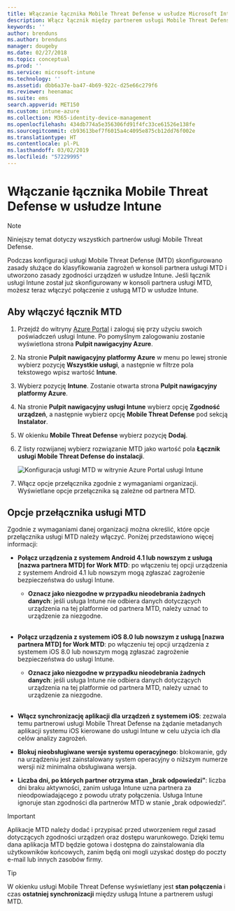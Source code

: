 ```yaml
---
title: Włączanie łącznika Mobile Threat Defense w usłudze Microsoft Intune | Microsoft Intune
description: Włącz łącznik między partnerem usługi Mobile Threat Defense (MTD) i usługą Microsoft Intune.
keywords: ''
author: brenduns
ms.author: brenduns
manager: dougeby
ms.date: 02/27/2018
ms.topic: conceptual
ms.prod: ''
ms.service: microsoft-intune
ms.technology: ''
ms.assetid: dbb6a37e-ba47-4b69-922c-d25e66c279f6
ms.reviewer: heenamac
ms.suite: ems
search.appverid: MET150
ms.custom: intune-azure
ms.collection: M365-identity-device-management
ms.openlocfilehash: 434db774a5e356306fd91f4fc33ce61526e138fe
ms.sourcegitcommit: cb93613bef7f6015a4c4095e875cb12dd76f002e
ms.translationtype: HT
ms.contentlocale: pl-PL
ms.lasthandoff: 03/02/2019
ms.locfileid: "57229995"
---
```

# <a name="enable-the-mobile-threat-defense-connector-in-intune"></a>Włączanie łącznika Mobile Threat Defense w usłudze Intune

> [!NOTE] 
> Niniejszy temat dotyczy wszystkich partnerów usługi Mobile Threat Defense.

Podczas konfiguracji usługi Mobile Threat Defense (MTD) skonfigurowano zasady służące do klasyfikowania zagrożeń w konsoli partnera usługi MTD i utworzono zasady zgodności urządzeń w usłudze Intune. Jeśli łącznik usługi Intune został już skonfigurowany w konsoli partnera usługi MTD, możesz teraz włączyć połączenie z usługą MTD w usłudze Intune.

## <a name="to-enable-the-mtd-connector"></a>Aby włączyć łącznik MTD

1. Przejdź do witryny [Azure Portal](https://portal.azure.com) i zaloguj się przy użyciu swoich poświadczeń usługi Intune. Po pomyślnym zalogowaniu zostanie wyświetlona strona **Pulpit nawigacyjny Azure**.

2. Na stronie **Pulpit nawigacyjny platformy Azure** w menu po lewej stronie wybierz pozycję **Wszystkie usługi**, a następnie w filtrze pola tekstowego wpisz wartość **Intune**.

3. Wybierz pozycję **Intune**. Zostanie otwarta strona **Pulpit nawigacyjny platformy Azure**.

4. Na stronie **Pulpit nawigacyjny usługi Intune** wybierz opcję **Zgodność urządzeń**, a następnie wybierz opcję **Mobile Threat Defense** pod sekcją **Instalator**.

5. W okienku **Mobile Threat Defense** wybierz pozycję **Dodaj**.

6. Z listy rozwijanej wybierz rozwiązanie MTD jako wartość pola **Łącznik usługi Mobile Threat Defense do instalacji**.

    ![Konfiguracja usługi MTD w witrynie Azure Portal usługi Intune](./media/enable-mtd-connector-1.png)

7. Włącz opcje przełącznika zgodnie z wymaganiami organizacji. Wyświetlane opcje przełącznika są zależne od partnera MTD.

## <a name="mtd-toggle-options"></a>Opcje przełącznika usługi MTD

Zgodnie z wymaganiami danej organizacji można określić, które opcje przełącznika usługi MTD należy włączyć. Poniżej przedstawiono więcej informacji:

- **Połącz urządzenia z systemem Android 4.1 lub nowszym z usługą [nazwa partnera MTD] for Work MTD**: po włączeniu tej opcji urządzenia z systemem Android 4.1 lub nowszym mogą zgłaszać zagrożenie bezpieczeństwa do usługi Intune.
    - **Oznacz jako niezgodne w przypadku nieodebrania żadnych danych**: jeśli usługa Intune nie odbiera danych dotyczących urządzenia na tej platformie od partnera MTD, należy uznać to urządzenie za niezgodne.
<br></br>
- **Połącz urządzenia z systemem iOS 8.0 lub nowszym z usługą [nazwa partnera MTD] for Work MTD**: po włączeniu tej opcji urządzenia z systemem iOS 8.0 lub nowszym mogą zgłaszać zagrożenie bezpieczeństwa do usługi Intune.
    - **Oznacz jako niezgodne w przypadku nieodebrania żadnych danych**: jeśli usługa Intune nie odbiera danych dotyczących urządzenia na tej platformie od partnera MTD, należy uznać to urządzenie za niezgodne.
<br></br>
- **Włącz synchronizację aplikacji dla urządzeń z systemem iOS**: zezwala temu partnerowi usługi Mobile Threat Defense na żądanie metadanych aplikacji systemu iOS kierowane do usługi Intune w celu użycia ich dla celów analizy zagrożeń.

- **Blokuj nieobsługiwane wersje systemu operacyjnego**: blokowanie, gdy na urządzeniu jest zainstalowany system operacyjny o niższym numerze wersji niż minimalna obsługiwana wersja.

- **Liczba dni, po których partner otrzyma stan „brak odpowiedzi”**: liczba dni braku aktywności, zanim usługa Intune uzna partnera za nieodpowiadającego z powodu utraty połączenia. Usługa Intune ignoruje stan zgodności dla partnerów MTD w stanie „brak odpowiedzi”.

> [!IMPORTANT] 
> Aplikacje MTD należy dodać i przypisać przed utworzeniem reguł zasad dotyczących zgodności urządzeń oraz dostępu warunkowego. Dzięki temu dana aplikacja MTD będzie gotowa i dostępna do zainstalowania dla użytkowników końcowych, zanim będą oni mogli uzyskać dostęp do poczty e-mail lub innych zasobów firmy.

> [!TIP]
> W okienku usługi Mobile Threat Defense wyświetlany jest **stan połączenia** i czas **ostatniej synchronizacji** między usługą Intune a partnerem usługi MTD.
